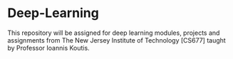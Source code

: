 # Deep-Learning

This repository will be assigned for deep learning modules, projects and assignments from The New Jersey Institute of Technology [CS677] taught by Professor Ioannis Koutis.

